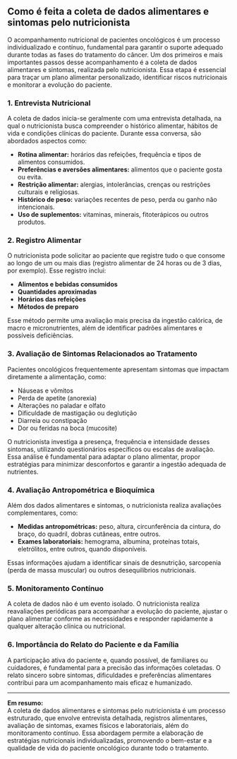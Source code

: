 ## Como é feita a coleta de dados alimentares e sintomas pelo nutricionista

O acompanhamento nutricional de pacientes oncológicos é um processo individualizado e contínuo, fundamental para garantir o suporte adequado durante todas as fases do tratamento do câncer. Um dos primeiros e mais importantes passos desse acompanhamento é a coleta de dados alimentares e sintomas, realizada pelo nutricionista. Essa etapa é essencial para traçar um plano alimentar personalizado, identificar riscos nutricionais e monitorar a evolução do paciente.

### 1. Entrevista Nutricional

A coleta de dados inicia-se geralmente com uma entrevista detalhada, na qual o nutricionista busca compreender o histórico alimentar, hábitos de vida e condições clínicas do paciente. Durante essa conversa, são abordados aspectos como:

- **Rotina alimentar:** horários das refeições, frequência e tipos de alimentos consumidos.
- **Preferências e aversões alimentares:** alimentos que o paciente gosta ou evita.
- **Restrição alimentar:** alergias, intolerâncias, crenças ou restrições culturais e religiosas.
- **Histórico de peso:** variações recentes de peso, perda ou ganho não intencionais.
- **Uso de suplementos:** vitaminas, minerais, fitoterápicos ou outros produtos.

### 2. Registro Alimentar

O nutricionista pode solicitar ao paciente que registre tudo o que consome ao longo de um ou mais dias (registro alimentar de 24 horas ou de 3 dias, por exemplo). Esse registro inclui:

- **Alimentos e bebidas consumidos**
- **Quantidades aproximadas**
- **Horários das refeições**
- **Métodos de preparo**

Esse método permite uma avaliação mais precisa da ingestão calórica, de macro e micronutrientes, além de identificar padrões alimentares e possíveis deficiências.

### 3. Avaliação de Sintomas Relacionados ao Tratamento

Pacientes oncológicos frequentemente apresentam sintomas que impactam diretamente a alimentação, como:

- Náuseas e vômitos
- Perda de apetite (anorexia)
- Alterações no paladar e olfato
- Dificuldade de mastigação ou deglutição
- Diarreia ou constipação
- Dor ou feridas na boca (mucosite)

O nutricionista investiga a presença, frequência e intensidade desses sintomas, utilizando questionários específicos ou escalas de avaliação. Essa análise é fundamental para adaptar o plano alimentar, propor estratégias para minimizar desconfortos e garantir a ingestão adequada de nutrientes.

### 4. Avaliação Antropométrica e Bioquímica

Além dos dados alimentares e sintomas, o nutricionista realiza avaliações complementares, como:

- **Medidas antropométricas:** peso, altura, circunferência da cintura, do braço, do quadril, dobras cutâneas, entre outros.
- **Exames laboratoriais:** hemograma, albumina, proteínas totais, eletrólitos, entre outros, quando disponíveis.

Essas informações ajudam a identificar sinais de desnutrição, sarcopenia (perda de massa muscular) ou outros desequilíbrios nutricionais.

### 5. Monitoramento Contínuo

A coleta de dados não é um evento isolado. O nutricionista realiza reavaliações periódicas para acompanhar a evolução do paciente, ajustar o plano alimentar conforme as necessidades e responder rapidamente a qualquer alteração clínica ou nutricional.

### 6. Importância do Relato do Paciente e da Família

A participação ativa do paciente e, quando possível, de familiares ou cuidadores, é fundamental para a precisão das informações coletadas. O relato sincero sobre sintomas, dificuldades e preferências alimentares contribui para um acompanhamento mais eficaz e humanizado.

---

**Em resumo:**  
A coleta de dados alimentares e sintomas pelo nutricionista é um processo estruturado, que envolve entrevista detalhada, registros alimentares, avaliação de sintomas, exames físicos e laboratoriais, além do monitoramento contínuo. Essa abordagem permite a elaboração de estratégias nutricionais individualizadas, promovendo o bem-estar e a qualidade de vida do paciente oncológico durante todo o tratamento.